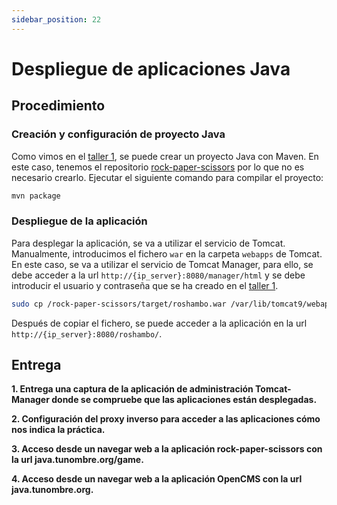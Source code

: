 ```yaml
---
sidebar_position: 22
---
```


# Despliegue de aplicaciones Java

## Procedimiento

### Creación y configuración de proyecto Java

Como vimos en el [taller 1](https://ottershell.vercel.app/docs/Tasks/tomcat), se puede crear un proyecto Java con Maven. En este caso, tenemos el repositorio [rock-paper-scissors](https://github.com/josedom24/rock-paper-scissors) por lo que no es necesario crearlo.
Ejecutar el siguiente comando para compilar el proyecto:

```bash
mvn package
```

### Despliegue de la aplicación

Para desplegar la aplicación, se va a utilizar el servicio de Tomcat. Manualmente, introducimos el fichero `war` en la carpeta `webapps` de Tomcat. En este caso, se va a utilizar el servicio de Tomcat Manager, para ello, se debe acceder a la url `http://{ip_server}:8080/manager/html` y se debe introducir el usuario y contraseña que se ha creado en el [taller 1](https://ottershell.vercel.app/docs/Tasks/tomcat).

```bash
sudo cp /rock-paper-scissors/target/roshambo.war /var/lib/tomcat9/webapps/
```

Después de copiar el fichero, se puede acceder a la aplicación en la url `http://{ip_server}:8080/roshambo/`.



## Entrega

**1. Entrega una captura de la aplicación de administración Tomcat-Manager donde se compruebe que las aplicaciones están desplegadas.**

**2. Configuración del proxy inverso para acceder a las aplicaciones cómo nos indica la práctica.**

**3. Acceso desde un navegar web a la aplicación rock-paper-scissors con la url java.tunombre.org/game.**

**4. Acceso desde un navegar web a la aplicación OpenCMS con la url java.tunombre.org.**
